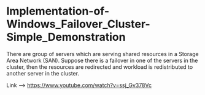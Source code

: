 # Implementation-of-Windows_Failover_Cluster-Simple_Demonstration
There are group of servers which are serving shared resources in a Storage Area Network (SAN). Suppose there is a failover in one of the servers in the cluster, then the resources are redirected and workload is redistributed to another server in the cluster.

Link --> https://www.youtube.com/watch?v=ssj_Gv378Vc
